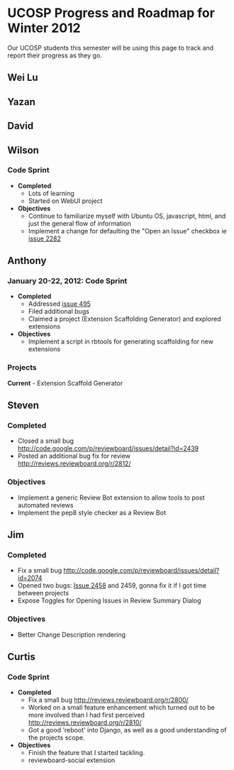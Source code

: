 # UCOSP Progress and Roadmap for Winter 2012 #

Our UCOSP students this semester will be using this page to track and report their progress as they go.


## Wei Lu ##

## Yazan ##

## David ##

## Wilson ##
### Code Sprint ###
  * **Completed**
    * Lots of learning
    * Started on WebUI project
  * **Objectives**
    * Continue to familiarize myself with Ubuntu OS, javascript, html, and just the general flow of information
    * Implement a change for defaulting the "Open an Issue" checkbox ie [issue 2282](https://code.google.com/p/reviewboard/issues/detail?id=2282)

## Anthony ##
### January 20-22, 2012: Code Sprint ###
  * **Completed**
    * Addressed [issue 495](https://code.google.com/p/reviewboard/issues/detail?id=495)
    * Filed additional bugs
    * Claimed a project (Extension Scaffolding Generator) and explored extensions
  * **Objectives**
    * Implement a script in rbtools for generating scaffolding for new extensions
### Projects ###
**Current** - Extension Scaffold Generator


## Steven ##
### Completed ###
  * Closed a small bug http://code.google.com/p/reviewboard/issues/detail?id=2439
  * Posted an additional bug fix for review http://reviews.reviewboard.org/r/2812/
### Objectives ###
  * Implement a generic Review Bot extension to allow tools to post automated reviews
  * Implement the pep8 style checker as a Review Bot

## Jim ##
### Completed ###
  * Fix a small bug http://code.google.com/p/reviewboard/issues/detail?id=2074
  * Opened two bugs: [Issue 2458](https://code.google.com/p/reviewboard/issues/detail?id=2458) and 2459, gonna fix it if I got time between projects
  * Expose Toggles for Opening Issues in Review Summary Dialog
### Objectives ###
  * Better Change Description rendering


## Curtis ##
### Code Sprint ###
  * **Completed**
    * Fix a small bug http://reviews.reviewboard.org/r/2800/
    * Worked on a small feature enhancement which turned out to be more involved than I had first perceived http://reviews.reviewboard.org/r/2810/
    * Got a good 'reboot' into Django, as well as a good understanding of the projects scope.
  * **Objectives**
    * Finish the feature that I started tackling.
    * reviewboard-social extension